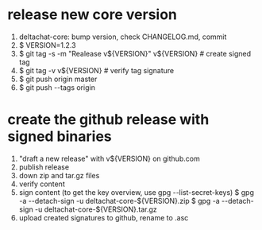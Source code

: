 
# release new core version

1. deltachat-core: bump version, check CHANGELOG.md, commit
2. $ VERSION=1.2.3
3. $ git tag -s -m "Realease v${VERSION}" v${VERSION} # create signed tag
4. $ git tag -v v${VERSION} # verify tag signature
5. $ git push origin master
6. $ git push --tags origin


# create the github release with signed binaries

1. "draft a new release" with v${VERSION} on github.com
2. publish release
3. down zip and tar.gz files
4. verify content
5. sign content (to get the key overview, use gpg --list-secret-keys) 
   $ gpg -a --detach-sign -u <KEY> deltachat-core-${VERSION}.zip 
   $ gpg -a --detach-sign -u <KEY> deltachat-core-${VERSION}.tar.gz
6. upload created signatures to github, rename to <FILE>.asc

